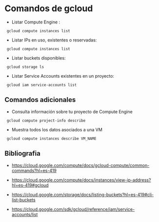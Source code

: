 # Comandos de gcloud

- Listar Compute Engine : 
```
 gcloud compute instances list
 ```

- Listar IPs en uso, existentes o reservadas: 
```
 gcloud compute instances list
 ```
 - Listar buckets disponibles:
```
 gcloud storage ls
 ```
  - Listar Service Accounts existentes en un proyecto:
```
 gcloud iam service-accounts list
```

## Comandos adicionales 

- Consulta información sobre tu proyecto de Compute Engine
```
 gcloud compute project-info describe
```
- Muestra todos los datos asociados a una VM
```
 gcloud compute instances describe VM_NAME
```

## Bibliografia

* https://cloud.google.com/compute/docs/gcloud-compute/common-commands?hl=es-419

* https://cloud.google.com/compute/docs/instances/view-ip-address?hl=es-419#gcloud

* https://cloud.google.com/storage/docs/listing-buckets?hl=es-419#cli-list-buckets

* https://cloud.google.com/sdk/gcloud/reference/iam/service-accounts/list